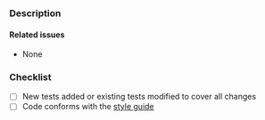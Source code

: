 ### Description


#### Related issues

<!--
Please use the following link syntaxes:

- #49 (to reference issues in the current repository)
- strongloop/loopback#49 (to reference issues in another repository)
-->

- None

### Checklist

<!--
Please mark your choice with an "x" (i.e. [x], see
https://github.com/blog/1375-task-lists-in-gfm-issues-pulls-comments
for more details).
-->

- [ ] New tests added or existing tests modified to cover all changes
- [ ] Code conforms with the [style
  guide](http://loopback.io/doc/en/contrib/style-guide.html)

